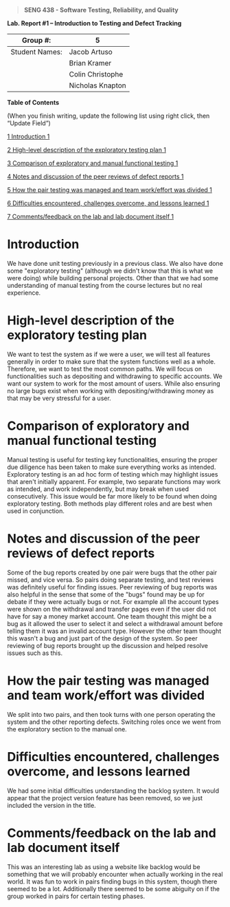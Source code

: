 >   **SENG 438 - Software Testing, Reliability, and Quality**

**Lab. Report \#1 – Introduction to Testing and Defect Tracking**

| Group \#:       | 5                |
|-----------------|------------------|
| Student Names:  | Jacob Artuso     |
|                 | Brian Kramer     |
|                 | Colin Christophe |
|                 | Nicholas Knapton |

**Table of Contents**

(When you finish writing, update the following list using right click, then
“Update Field”)

[1 Introduction	1](#_Toc439194677)

[2 High-level description of the exploratory testing plan	1](#_Toc439194678)

[3 Comparison of exploratory and manual functional testing	1](#_Toc439194679)

[4 Notes and discussion of the peer reviews of defect reports	1](#_Toc439194680)

[5 How the pair testing was managed and team work/effort was
divided	1](#_Toc439194681)

[6 Difficulties encountered, challenges overcome, and lessons
learned	1](#_Toc439194682)

[7 Comments/feedback on the lab and lab document itself	1](#_Toc439194683)

# Introduction

We have done unit testing previously in a previous class. We also have done some "exploratory testing" (although we didn't know that this is what we were doing) while building personal projects. Other than that we had some understanding of manual testing from the course lectures but no real experience.


# High-level description of the exploratory testing plan

We want to test the system as if we were a user, we will test all features generally in order to 
make sure that the system functions well as a whole.  Therefore, we want to test the most common paths. 
We will focus on functionalities such as depositing and withdrawing to specific accounts. We want our 
system to work for the most amount of users. While also ensuring no large bugs exist when working 
with depositing/withdrawing money as that may be very stressful for a user.

# Comparison of exploratory and manual functional testing

Manual testing is useful for testing key functionalities, ensuring the proper due diligence has been taken to make sure everything works as intended.
Exploratory testing is an ad hoc form of testing which may highlight issues that aren't initially apparent. For example, two separate functions may work as intended, and work independently, but may break 
when used consecutively. This issue would be far more likely to be found when doing exploratory testing. Both methods play different roles and are best when used in conjunction.

# Notes and discussion of the peer reviews of defect reports
Some of the bug reports created by one pair were bugs that the other pair missed, and vice versa. So pairs doing separate testing, and test reviews was definitely useful for finding issues. Peer reviewing of bug reports was also helpful in the sense that some of the "bugs" found may be up for debate if they were actually bugs or not. For example all the account types were shown on the withdrawal and transfer pages even if the user did not have for say a money market account. One team thought this might be a bug as it allowed the user to select it and select a withdrawal amount before telling them it was an invalid account type. However the other team thought this wasn't a bug and just part of the design of the system. So peer reviewing of bug reports brought up the discussion and helped resolve issues such as this.


# How the pair testing was managed and team work/effort was divided 

We split into two pairs, and then took turns with one person operating the system and the other reporting defects. Switching roles once we went from the exploratory section to the manual one.

# Difficulties encountered, challenges overcome, and lessons learned

We had some initial difficulties understanding the backlog system. It would appear that the project version feature has been removed, so we just included the version in the title.

# Comments/feedback on the lab and lab document itself

This was an interesting lab as using a website like backlog would be something that we will probably encounter when actually working in the real world. It was fun to work in pairs finding bugs in this system, though there seemed to be a lot. Additionally there seemed to be some abiguity on if the group worked in pairs for certain testing phases. 
